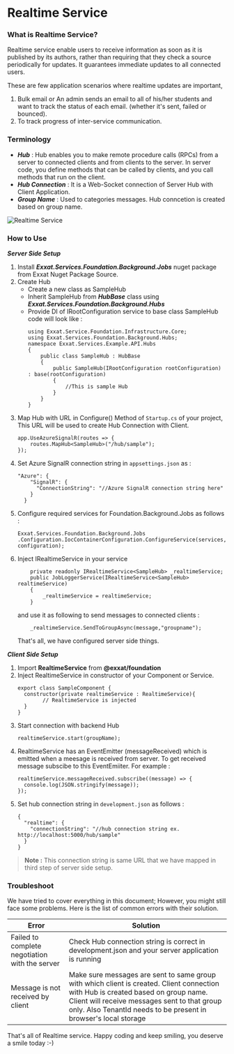 # Realtime Service
### What is Realtime Service?
Realtime service enable users to receive information as soon as it is published by its authors, rather than requiring that they check a source periodically for updates. It guarantees immediate updates to all connected users.

These are few application scenarios where realtime updates are important,
1. Bulk email or An admin sends an email to all of his/her students and want to track the status of each email. (whether it's sent, failed or bounced).
2. To track progress of inter-service communication.

### Terminology
- ***Hub*** : Hub enables you to make remote procedure calls (RPCs) from a server to connected clients and from clients to the server. In server code, you define methods that can be called by clients, and you call methods that run on the client.
- ***Hub Connection*** : It is a Web-Socket connection of Server Hub with Client Application.
- ***Group Name*** : Used to categories messages. Hub conncetion is created based on group name.

![Realtime Service](https://demographicstorage.blob.core.windows.net/public/realtime_service.png)

### How to Use
***Server Side Setup***
1. Install ***Exxat.Services.Foundation.Background.Jobs*** nuget package from Exxat Nuget Package Source.
2. Create Hub
    - Create a new class as SampleHub
    - Inherit SampleHub from ***HubBase*** class using ***Exxat.Services.Foundation.Background.Hubs*** 
    - Provide DI of IRootConfiguration service to base class
    SampleHub code will look like :
        ```
        using Exxat.Service.Foundation.Infrastructure.Core;
        using Exxat.Services.Foundation.Background.Hubs;
        namespace Exxat.Services.Example.API.Hubs
        {
            public class SampleHub : HubBase
            {
                public SampleHub(IRootConfiguration rootConfiguration) : base(rootConfiguration)
                { 
                    //This is sample Hub
                }
            }
        }
        ```
3. Map Hub with URL in Configure() Method of `Startup.cs` of your project, This URL will be used to create Hub Connection with Client.
    ```
    app.UseAzureSignalR(routes => {
        routes.MapHub<SampleHub>("/hub/sample");
    });
    ```
4. Set Azure SignalR connection string in `appsettings.json` as :
    ```
    "Azure": {
        "SignalR": {
          "ConnectionString": "//Azure SignalR connection string here"
        }
      }
    ```
5. Configure required services for Foundation.Background.Jobs as follows : 
    ```
    Exxat.Services.Foundation.Background.Jobs
    .Configuration.IocContainerConfiguration.ConfigureService(services, configuration);
    ```
6. Inject IRealtimeService in your service
    ```
        private readonly IRealtimeService<SampleHub> _realtimeService;
        public JobLoggerService(IRealtimeService<SampleHub> realtimeService)
        {
            _realtimeService = realtimeService;
        }
    ```
    and use it as following to send messages to connected clients : 
    ```
        _realtimeService.SendToGroupAsync(message,"groupname");
    ```
    That's all, we have configured server side things.
    
***Client Side Setup***
1. Import **RealtimeService** from **@exxat/foundation**
2. Inject RealtimeService in constructor of your Component or Service.
    ```
    export class SampleComponent {
      constructor(private realtimeService : RealtimeService){
            // RealtimeService is injected
      }
    }
    ```
3. Start connection with backend Hub
    ```
    realtimeService.start(groupName);
    ```
4. RealtimeService has an EventEmitter (messageReceived) which is emitted when a meesage is received from server. To get received message subscibe to this EventEmiiter.
    For example :
    ```
    realtimeService.messageReceived.subscribe((message) => {
      console.log(JSON.stringify(message));
    });
    ```
5. Set hub connection string in `development.json` as follows :
    ```
    {
      "realtime": {
        "connectionString": "//hub connection string ex. http://localhost:5000/hub/sample"
      }
    }
    ```
> **Note :** This connection string is same URL that we have mapped in third step of server side setup.  

### Troubleshoot
We have tried to cover everything in this document; However, you might still face some problems. Here is the list of common errors with their solution.

|Error|Solution|
|----|----|
|Failed to complete negotiation with the server | Check Hub connection string is correct in development.json and your server application is running |
|Message is not received by client| Make sure messages are sent to same group with which client is created. Client connection with Hub is created based on group name. Client will receive messages sent to that group only. Also TenantId needs to be present in browser's local storage |

That's all of Realtime service. Happy coding and keep smiling, you deserve a smile today :-)
